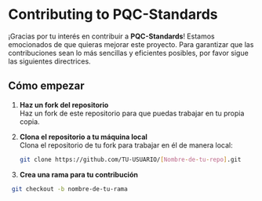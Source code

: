 # Contributing to PQC-Standards

¡Gracias por tu interés en contribuir a **PQC-Standards**! Estamos emocionados de que quieras mejorar este proyecto. Para garantizar que las contribuciones sean lo más sencillas y eficientes posibles, por favor sigue las siguientes directrices.

## Cómo empezar

1. **Haz un fork del repositorio**  
   Haz un fork de este repositorio para que puedas trabajar en tu propia copia.

2. **Clona el repositorio a tu máquina local**  
   Clona el repositorio de tu fork para trabajar en él de manera local:
   ```bash
   git clone https://github.com/TU-USUARIO/[Nombre-de-tu-repo].git

3. **Crea una rama para tu contribución**
  ```bash
   git checkout -b nombre-de-tu-rama

